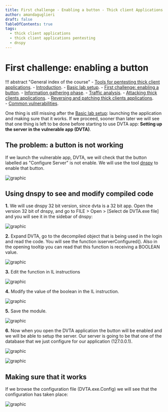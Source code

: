 ```yaml
---
title: First challenge - Enabling a button - Thick client Applications 
author: amandaguglieri
draft: false
TableOfContents: true
tags:
  - thick client applications
  - thick client applications pentesting
  - dnspy
---
```


# First challenge: enabling a button

!!! abstract "General index of the course"
    - [Tools for pentesting thick client applications](tools-for-thick-apps.md).
    - [Introduction](tca-introduction.md).
    - [Basic lab setup](tca-basic-lab-setup.md).
    - [First challenge: enabling a button](tca-first-challenge.md).
    - [Information gathering phase](tca-information-gathering-phase.md).
    - [Traffic analysis](tca-traffic-analysis.md).
    - [Attacking thick clients applications](tca-attacking-thick-clients-applications.md).
    - [Reversing and patching thick clients applications](tca-reversing-and-patching.md).    
    - [Common vulnerabilities](tca-common-vulnerabilities.md).


One thing is still missing after the [Basic lab setup](tca-basic-lab-setup.md): launching the application and making sure that it works. If we proceed, sooner than later we will see that one thing is left to be done before starting to use DVTA app: **Setting up the server in the vulnerable app (DVTA)**.

## The problem: a button is not working

If we launch the vulnerable app, DVTA, we will check that the button labelled as "Configure Server" is not enable. We will use the tool  [dnspy](../dnspy.md)  to enable that button.

![graphic](../img/tca-17.png)


## Using dnspy to see and modify compiled code

**1.** We will use dnspy 32 bit version, since dvta is a 32 bit app. Open the version 32 bit of dnspy, and go to FILE  > Open > [Select de DVTA.exe file] and you will see it in the sidebar of dnspy:

![graphic](../img/tca-18.png)

**2.** Expand DVTA, go to the decompiled object that is being used in the login and read the code. You will see the function isserverConfigured(). Also in the opening tooltip you can read that this function is receiving a BOOLEAN value. 

![graphic](../img/tca-19.png)

**3.** Edit the function in IL instructions

![graphic](../img/tca-20.png)

**4.**  Modify the value of the boolean in the IL instruction.

![graphic](../img/tca-21.png)

**5.** Save the module.

![graphic](../img/tca-22.png)

**6.** Now when you open the DVTA application the button will be enabled and we will be able to setup the server. Our server is going to be that one of the database that we just configure for our application (127.0.0.1).

![graphic](../img/tca-23.png)

![graphic](../img/tca-24.png)

## Making sure that it works

If we browse the configuration file (DVTA.exe.Config) we will see that the configuration has taken place:

![graphic](../img/tca-25.png)

